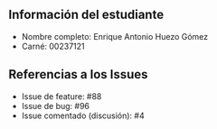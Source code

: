 ## Información del estudiante
- Nombre completo: Enrique Antonio Huezo Gómez
- Carné: 00237121

## Referencias a los Issues
- Issue de feature: #88
- Issue de bug: #96
- Issue comentado (discusión): #4